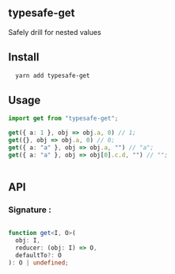 ## typesafe-get

Safely drill for nested values

## Install

```sh
  yarn add typesafe-get
```

## Usage

```typescript
import get from "typesafe-get";

get({ a: 1 }, obj => obj.a, 0) // 1;
get({}, obj => obj.a, 0) // 0;
get({ a: "a" }, obj => obj.a, "") // "a";
get({ a: "a" }, obj => obj[0].c.d, "") // "";
  
```

## API

### Signature :


```typescript

function get<I, O>(
  obj: I,
  reducer: (obj: I) => O,
  defaultTo?: O
): O | undefined;

```